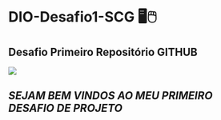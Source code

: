 # DIO-Desafio1-SCG :desktop_computer::computer_mouse:



## Desafio Primeiro Repositório GITHUB 

![](C:\Users\ligia\OneDrive\Documentos\programador-da-mulher-com-portátil-110873288.jpg)

## _SEJAM BEM VINDOS AO MEU PRIMEIRO DESAFIO DE PROJETO_

